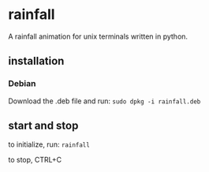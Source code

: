 # rainfall

A rainfall animation for unix terminals written in python.

## installation

### Debian

Download the .deb file and run:
`sudo dpkg -i rainfall.deb`


## start and stop

to initialize, run:
`rainfall`

to stop, CTRL+C